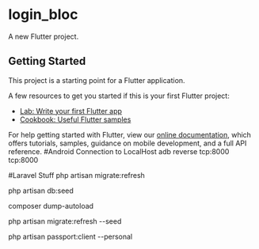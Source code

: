 # login_bloc

A new Flutter project.

## Getting Started

This project is a starting point for a Flutter application.

A few resources to get you started if this is your first Flutter project:

- [Lab: Write your first Flutter app](https://flutter.io/docs/get-started/codelab)
- [Cookbook: Useful Flutter samples](https://flutter.io/docs/cookbook)

For help getting started with Flutter, view our 
[online documentation](https://flutter.io/docs), which offers tutorials, 
samples, guidance on mobile development, and a full API reference.
#Android Connection to LocalHost
 adb reverse tcp:8000 tcp:8000


#Laravel Stuff
php artisan migrate:refresh

php artisan db:seed

composer dump-autoload

php artisan migrate:refresh --seed

php artisan passport:client --personal